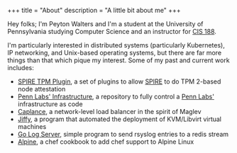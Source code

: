 +++
title = "About"
description = "A little bit about me"
+++

Hey folks; I'm Peyton Walters and I'm a student at the University of Pennsylvania studying Computer Science and an instructor for [CIS 188](https://cis188.org/).

I'm particularly interested in distributed systems (particularly Kubernetes), IP networking, and Unix-based operating systems, but there are far more things than that which pique my interest. Some of my past and current work includes:

- [SPIRE TPM Plugin](https://github.com/bloomberg/spire-tpm-plugin), a set of plugins to allow [SPIRE](https://github.com/spiffe/spire) to do TPM 2-based node attestation
- [Penn Labs' Infrastructure](https://github.com/pennlabs/infrastructure/), a repository to fully control a [Penn Labs'](https://pennlabs.org/) infrastructure as code
- [Caplance](https://github.com/Pwpon500/caplance), a network-level load balancer in the spirit of Maglev
- [Jiffy](https://github.com/Pwpon500/Jiffy), a program that automated the deployment of KVM/Libvirt virtual machines
- [Go Log Server](https://github.com/Pwpon500/go-log-server), simple program to send rsyslog entries to a redis stream
- [Alpine](https://github.com/Pwpon500/alpine), a chef cookbook to add chef support to Alpine Linux
